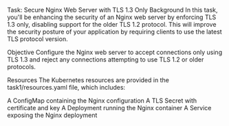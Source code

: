 Task: Secure Nginx Web Server with TLS 1.3 Only
Background
In this task, you'll be enhancing the security of an Nginx web server by enforcing TLS 1.3 only, disabling support for the older TLS 1.2 protocol. This will improve the security posture of your application by requiring clients to use the latest TLS protocol version.

Objective
Configure the Nginx web server to accept connections only using TLS 1.3 and reject any connections attempting to use TLS 1.2 or older protocols.

Resources
The Kubernetes resources are provided in the task1/resources.yaml file, which includes:

A ConfigMap containing the Nginx configuration
A TLS Secret with certificate and key
A Deployment running the Nginx container
A Service exposing the Nginx deployment